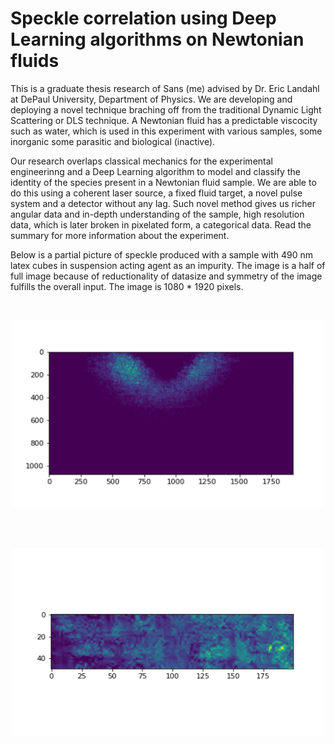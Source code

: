 # Speckle correlation using Deep Learning algorithms on Newtonian fluids

This is a graduate thesis research of Sans (me) advised by Dr. Eric Landahl at DePaul University, Department of Physics. We are developing and deploying a novel technique braching off from the traditional Dynamic Light Scattering or DLS technique. A Newtonian fluid has a predictable viscocity such as water, which is used in this experiment with various samples, some inorganic some parasitic and biological (inactive). 

Our research overlaps classical mechanics for the experimental engineerinng and a Deep Learning algorithm to model and classify the identity of the species present in a Newtonian fluid sample. We are able to do this using a coherent laser source, a fixed fluid target, a novel pulse system and a detector without any lag. Such novel method gives us richer angular data and in-depth understanding of the sample, high resolution data, which is later broken in pixelated form, a categorical data. Read the summary for more information about the experiment. 

Below is a partial picture of speckle produced with a sample with 490 nm latex cubes in suspension acting agent as an impurity. The image is a half of full image because of reductionality of datasize and symmetry of the image fulfills the overall input. The image is 1080 * 1920 pixels. 

<br>
<p align="center">
<img src = "Images/Picture1.png" "Images/Picture1.png" width = "500" height = "300">
</p>
<br>

<br>
<p align="center">
<img src = "Images/50_100,300_500.png" "Images/50_100,300_500.png" width = "500" height = "300">
</p>
<br>


